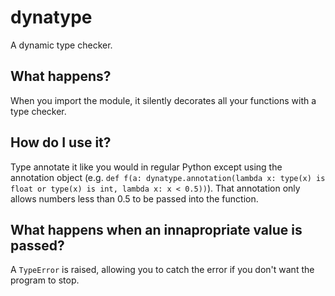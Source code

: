 # dynatype
A dynamic type checker.
## What happens?
When you import the module, it silently decorates all your functions with a type checker.
## How do I use it?
Type annotate it like you would in regular Python except using the annotation object (e.g. `def f(a: dynatype.annotation(lambda x: type(x) is float or type(x) is int, lambda x: x < 0.5))`). That annotation only allows numbers less than 0.5 to be passed into the function.
## What happens when an innapropriate value is passed?
A `TypeError` is raised, allowing you to catch the error if you don't want the program to stop.
